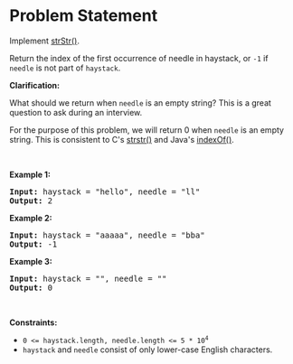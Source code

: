 # Problem Statement

<p>Implement <a href="http://www.cplusplus.com/reference/cstring/strstr/" target="_blank">strStr()</a>.</p>

<p>Return the index of the first occurrence of needle in haystack, or <code>-1</code> if <code>needle</code> is not part of <code>haystack</code>.</p>

<p><strong>Clarification:</strong></p>

<p>What should we return when <code>needle</code> is an empty string? This is a great question to ask during an interview.</p>

<p>For the purpose of this problem, we will return 0 when <code>needle</code> is an empty string. This is consistent to C&#39;s&nbsp;<a href="http://www.cplusplus.com/reference/cstring/strstr/" target="_blank">strstr()</a> and Java&#39;s&nbsp;<a href="https://docs.oracle.com/javase/7/docs/api/java/lang/String.html#indexOf(java.lang.String)" target="_blank">indexOf()</a>.</p>

<p>&nbsp;</p>
<p><strong>Example 1:</strong></p>
<pre><strong>Input:</strong> haystack = "hello", needle = "ll"
<strong>Output:</strong> 2
</pre><p><strong>Example 2:</strong></p>
<pre><strong>Input:</strong> haystack = "aaaaa", needle = "bba"
<strong>Output:</strong> -1
</pre><p><strong>Example 3:</strong></p>
<pre><strong>Input:</strong> haystack = "", needle = ""
<strong>Output:</strong> 0
</pre>
<p>&nbsp;</p>
<p><strong>Constraints:</strong></p>

<ul>
	<li><code>0 &lt;= haystack.length, needle.length &lt;= 5 * 10<sup>4</sup></code></li>
	<li><code>haystack</code> and&nbsp;<code>needle</code> consist of only lower-case English characters.</li>
</ul>
